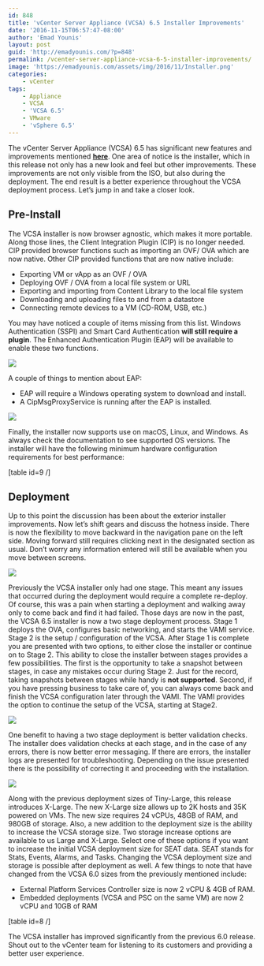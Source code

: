 ```yaml
---
id: 848
title: 'vCenter Server Appliance (VCSA) 6.5 Installer Improvements'
date: '2016-11-15T06:57:47-08:00'
author: 'Emad Younis'
layout: post
guid: 'http://emadyounis.com/?p=848'
permalink: /vcenter-server-appliance-vcsa-6-5-installer-improvements/
image: 'https://emadyounis.com/assets/img/2016/11/Installer.png'
categories:
    - vCenter
tags:
    - Appliance
    - VCSA
    - 'VCSA 6.5'
    - VMware
    - 'vSphere 6.5'
---
```


The vCenter Server Appliance (VCSA) 6.5 has significant new features and improvements mentioned **[here](http://emadyounis.com/vcenter/vcenter-server-appliance-vcsa-6-5-whats-new-rundown/)**. One area of notice is the installer, which in this release not only has a new look and feel but other improvements. These improvements are not only visible from the ISO, but also during the deployment. The end result is a better experience throughout the VCSA deployment process. Let’s jump in and take a closer look.

## Pre-Install

The VCSA installer is now browser agnostic, which makes it more portable. Along those lines, the Client Integration Plugin (CIP) is no longer needed. CIP provided browser functions such as importing an OVF/ OVA which are now native. Other CIP provided functions that are now native include:

- Exporting VM or vApp as an OVF / OVA
- Deploying OVF / OVA from a local file system or URL
- Exporting and importing from Content Library to the local file system
- Downloading and uploading files to and from a datastore
- Connecting remote devices to a VM (CD-ROM, USB, etc.)

You may have noticed a couple of items missing from this list. Windows Authentication (SSPI) and Smart Card Authentication **will still require a plugin**. The Enhanced Authentication Plugin (EAP) will be available to enable these two functions.

[![](https://emadyounis.com/assets/img/2016/11/Installer-EAP-1024x577.png?resize=1024%2C577)](https://emadyounis.com/assets/img/2016/11/Installer-EAP.png)

A couple of things to mention about EAP:

- EAP will require a Windows operating system to download and install.
- A CipMsgProxyService is running after the EAP is installed.

[![](https://emadyounis.com/assets/img/2016/11/Installer-2.png?resize=1117%2C215)](https://emadyounis.com/assets/img/2016/11/Installer-2.png)

Finally, the installer now supports use on macOS, Linux, and Windows. As always check the documentation to see supported OS versions. The installer will have the following minimum hardware configuration requirements for best performance:

\[table id=9 /\]

## Deployment

Up to this point the discussion has been about the exterior installer improvements. Now let’s shift gears and discuss the hotness inside. There is now the flexibility to move backward in the navigation pane on the left side. Moving forward still requires clicking next in the designated section as usual. Don’t worry any information entered will still be available when you move between screens.

[![](https://emadyounis.com/assets/img/2016/11/Installer-NavigationPane.png?resize=956%2C494)](https://emadyounis.com/assets/img/2016/11/Installer-NavigationPane.png)

Previously the VCSA installer only had one stage. This meant any issues that occurred during the <span class="gr-progress">deployment</span> would require a complete re-deploy. Of <span class="gr-progress">course</span>, this was a pain when starting a deployment and walking away only to come back and find it had failed. Those days are now in the past, the VCSA 6.5 installer is now a two stage deployment process. Stage 1 deploys the OVA, configures basic networking, and starts the VAMI service. Stage 2 is the setup / configuration of the VCSA. After Stage 1 is complete you are presented with two options, to either close the installer or continue on to Stage 2. This ability to close the installer between stages provides a few possibilities. The first is the opportunity to take a snapshot between stages, in case any mistakes occur during Stage 2. Just for the record, taking snapshots between stages while handy is **not supported**. Second, if you have pressing business to take care of, you can always come back and finish the VCSA configuration later through the VAMI. The VAMI provides the option to continue the setup of the VCSA, starting at Stage2.

[![](https://emadyounis.com/assets/img/2016/11/VAMI-Installer.png?resize=1097%2C613)](https://emadyounis.com/assets/img/2016/11/VAMI-Installer.png)

One benefit to having a two stage deployment is better validation checks. The installer does validation checks at each stage, and in the case of any errors, there is now better error messaging. If there are errors, the installer logs are presented for troubleshooting. Depending on the issue presented there is the possibility of correcting it and proceeding with the installation.

[![](https://emadyounis.com/assets/img/2016/11/Installer-err.png?resize=937%2C104)](https://emadyounis.com/assets/img/2016/11/Installer-err.png)

Along with the previous deployment sizes of Tiny-Large, this release introduces X-Large. The new X-Large size allows up to 2K hosts and 35K powered on VMs. The new size requires 24 vCPUs, 48GB of RAM, and 980GB of storage. Also, a new addition to the deployment size is the ability to increase the VCSA storage size. Two storage increase options are available to us Large and X-Large. Select one of these options if you want to increase the initial VCSA deployment size for SEAT data. SEAT stands for Stats, Events, Alarms, and Tasks. Changing the VCSA deployment size and storage is possible after deployment as well. A few things to note that have changed from the VCSA 6.0 sizes from the previously mentioned include:

- External Platform Services Controller size is now 2 vCPU &amp; 4GB of RAM.
- Embedded deployments (VCSA and PSC on the same VM) are now 2 vCPU and 10GB of RAM

\[table id=8 /\]

The VCSA installer has improved significantly from the previous 6.0 release. Shout out to the vCenter team for listening to its customers and providing a better user experience.
